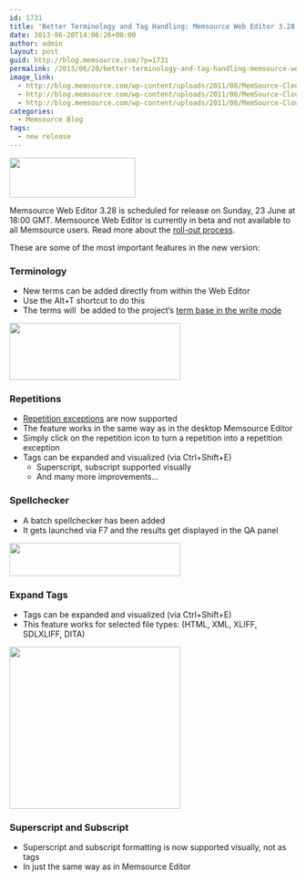 ```yaml
---
id: 1731
title: 'Better Terminology and Tag Handling: Memsource Web Editor 3.28'
date: 2013-06-20T14:06:26+00:00
author: admin
layout: post
guid: http://blog.memsource.com/?p=1731
permalink: /2013/06/20/better-terminology-and-tag-handling-memsource-web-editor-3-28/
image_link:
  - http://blog.memsource.com/wp-content/uploads/2011/08/MemSource-Cloud.png
  - http://blog.memsource.com/wp-content/uploads/2011/08/MemSource-Cloud.png
  - http://blog.memsource.com/wp-content/uploads/2011/08/MemSource-Cloud.png
categories:
  - Memsource Blog
tags:
  - new release
---
```

[<img class=" alignleft" title="Memsource Cloud – medium" src="/wp-content/uploads/2012/08/MemSource-Cloud-–-medium.png" alt="" width="221" height="70" />](http://www.memsource.com/)

Memsource Web Editor 3.28 is scheduled for release on Sunday, 23 June at 18:00 GMT. Memsource Web Editor is currently in beta and not available to all Memsource users. Read more about the [roll-out process](http://wiki.memsource.com/wiki/MemSource_Web_Editor_User_Manual#Roll-out_Process).<!--more-->

These are some of the most important features in the new version:

### Terminology

  * New terms can be added directly from within the Web Editor
  * Use the Alt+T shortcut to do this
  * The terms will  be added to the project&#8217;s [term base in the write mode](http://wiki.memsource.com/wiki/MemSource_Cloud_User_Manual#Term_Base_Read_and_Write_Mode)

[<img class="alignnone size-medium wp-image-1737" title="add-term-twe" src="/wp-content/uploads/2013/06/add-term-twe-300x100.png" alt="" width="300" height="100" />](/wp-content/uploads/2013/06/add-term-twe.png)

### Repetitions

  * [Repetition exceptions](http://wiki.memsource.com/wiki/MemSource_Web_Editor_User_Manual#Repetition_Exception) are now supported
  * The feature works in the same way as in the desktop Memsource Editor
  * Simply click on the repetition icon to turn a repetition into a repetition exception
  * Tags can be expanded and visualized (via Ctrl+Shift+E) 
      * Superscript, subscript supported visually
      * And many more improvements&#8230;

### Spellchecker

  * A batch spellchecker has been added
  * It gets launched via F7 and the results get displayed in the QA panel

[<img class="alignnone size-medium wp-image-1739" title="batch-spellchecker" src="/wp-content/uploads/2013/06/batch-spellchecker-300x58.png" alt="" width="300" height="58" />](/wp-content/uploads/2013/06/batch-spellchecker.png)

### Expand Tags

  * Tags can be expanded and visualized (via Ctrl+Shift+E)
  * This feature works for selected file types: (HTML, XML, XLIFF, SDLXLIFF, DITA)

[<img class="alignnone size-medium wp-image-1738" title="tags-expanded-in-TWE" src="/wp-content/uploads/2013/06/tags-expanded-in-TWE-300x284.png" alt="" width="300" height="284" />](/wp-content/uploads/2013/06/tags-expanded-in-TWE.png)

### Superscript and Subscript

  * Superscript and subscript formatting is now supported visually, not as tags
  * In just the same way as in Memsource Editor